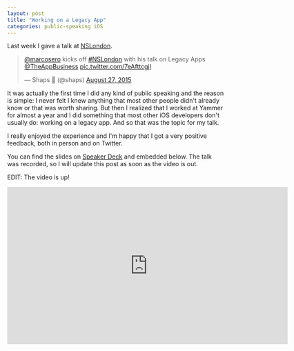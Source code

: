 ```yaml
---
layout: post
title: "Working on a Legacy App"
categories: public-speaking iOS
---
```


Last week I gave a talk at
[NSLondon](http://www.meetup.com/NSLondon/events/224592143).

<blockquote class="twitter-tweet tw-align-center" lang="en-gb"><p lang="en" dir="ltr"><a href="https://twitter.com/marcosero">@marcosero</a> kicks off <a href="https://twitter.com/hashtag/NSLondon?src=hash">#NSLondon</a> with his talk on Legacy Apps <a href="https://twitter.com/TheAppBusiness">@TheAppBusiness</a> <a href="http://t.co/7eAfttcgjI">pic.twitter.com/7eAfttcgjI</a></p>&mdash; Shaps  (@shaps) <a href="https://twitter.com/shaps/status/636965945118969856">August 27, 2015</a></blockquote> <script async src="//platform.twitter.com/widgets.js" charset="utf-8"></script>

It was actually the first time I did any kind of public speaking and the reason
is simple: I never felt I knew anything that most other people didn't already
know or that was worth sharing.  But then I realized that I worked at Yammer
for almost a year and I did something that most other iOS developers don't
usually do: working on a legacy app.  And so that was the topic for my talk.

I really enjoyed the experience and I'm happy that I got a very positive
feedback, both in person and on Twitter.

You can find the slides on [Speaker
Deck](https://speakerdeck.com/marcosero/working-on-a-legacy-app) and embedded
below. The talk was recorded, so I will update this post as soon as the video
is out.

<script async class="speakerdeck-embed" data-id="0e9d5bc13b504f8bbf1c06728b52a657" data-ratio="1.77777777777778" src="//speakerdeck.com/assets/embed.js"></script>

EDIT: The video is up!

<iframe src="https://player.vimeo.com/video/140421669?byline=0" width="650" height="365" frameborder="0" webkitallowfullscreen mozallowfullscreen allowfullscreen></iframe>
